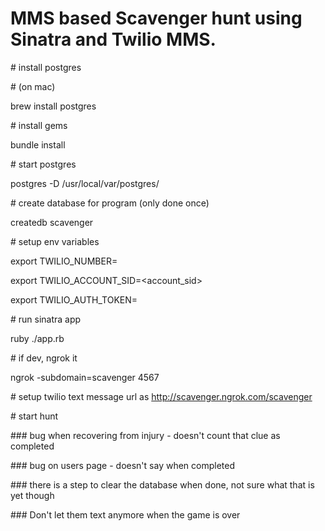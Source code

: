 # MMS based Scavenger hunt using Sinatra and Twilio MMS.

\# install postgres

\# (on mac)

brew install postgres

\# install gems

bundle install

\# start postgres

postgres -D /usr/local/var/postgres/

\# create database for program (only done once)

createdb scavenger

\# setup env variables

export TWILIO_NUMBER=<number>

export TWILIO_ACCOUNT_SID=<account_sid>

export TWILIO_AUTH_TOKEN=<token>

\# run sinatra app

ruby ./app.rb

\# if dev, ngrok it

ngrok -subdomain=scavenger 4567

\# setup twilio text message url as http://scavenger.ngrok.com/scavenger

\# start hunt


\#\#\# bug when recovering from injury - doesn't count that clue as completed

\#\#\# bug on users page - doesn't say when completed

\#\#\# there is a step to clear the database when done, not sure what that is yet though

\#\#\# Don't let them text anymore when the game is over
